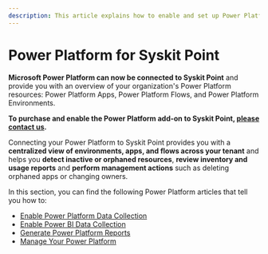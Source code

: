 ```yaml
---
description: This article explains how to enable and set up Power Platform data collection for Syskit Point. 
---
```


# Power Platform for Syskit Point

**Microsoft Power Platform can now be connected to Syskit Point** and provide you with an overview of your organization's Power Platform resources: Power Platform Apps, Power Platform Flows, and Power Platform Environments. 

**To purchase and enable the Power Platform add-on to Syskit Point, [please contact us](https://www.syskit.com/contact-us-power-platform/).**

Connecting your Power Platform to Syskit Point provides you with a **centralized view of environments, apps, and flows across your tenant** and helps you **detect inactive or orphaned resources**, **review inventory and usage reports** and **perform management actions** such as deleting orphaned apps or changing owners.

In this section, you can find the following Power Platform articles that tell you how to:

* [Enable Power Platform Data Collection](enable-power-platform.md)
* [Enable Power BI Data Collection](../power-platform/enable-powerBI-data-collection.md)
* [Generate Power Platform Reports](power-platform-reports/power-platform-reports.md)
* [Manage Your Power Platform](../power-platform/power-platform-actions.md)
 